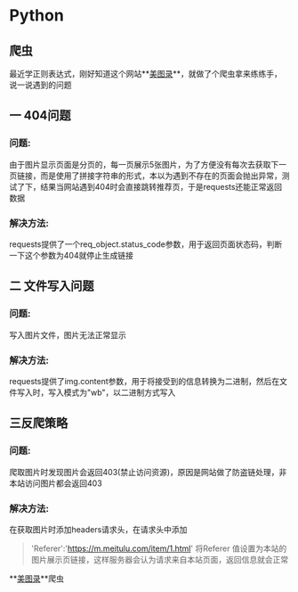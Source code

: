 # Python
## 爬虫 

最近学正则表达式，刚好知道这个网站**[美图录](https://m.meitulu.com)**，就做了个爬虫拿来练练手，说一说遇到的问题
## 一 404问题
### 问题:
由于图片显示页面是分页的，每一页展示5张图片，为了方便没有每次去获取下一页链接，而是使用了拼接字符串的形式，本以为遇到不存在的页面会抛出异常，测试了下，结果当网站遇到404时会直接跳转推荐页，于是requests还能正常返回数据
### 解决方法:
requests提供了一个req_object.status_code参数，用于返回页面状态码，判断一下这个参数为404就停止生成链接
## 二 文件写入问题
### 问题:
写入图片文件，图片无法正常显示
### 解决方法:
requests提供了img.content参数，用于将接受到的信息转换为二进制，然后在文件写入时，写入模式为"wb"，以二进制方式写入
## 三反爬策略
### 问题:
爬取图片时发现图片会返回403(禁止访问资源)，原因是网站做了防盗链处理，非本站访问图片都会返回403
### 解决方法:
在获取图片时添加headers请求头，在请求头中添加
> 'Referer':'https://m.meitulu.com/item/1.html'
将Referer 值设置为本站的图片展示页链接，这样服务器会认为请求来自本站页面，返回信息就会正常

**[美图录](https://m.meitulu.com)**爬虫

